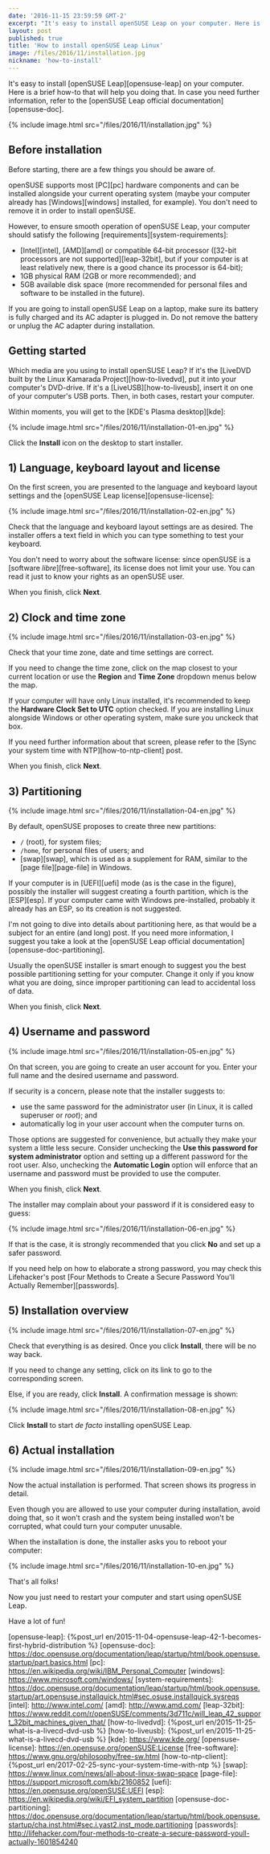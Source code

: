 ```yaml
---
date: '2016-11-15 23:59:59 GMT-2'
excerpt: "It's easy to install openSUSE Leap on your computer. Here is a brief how-to that will help you doing that."
layout: post
published: true
title: 'How to install openSUSE Leap Linux'
image: /files/2016/11/installation.jpg
nickname: 'how-to-install'
---
```


It's easy to install [openSUSE Leap][opensuse-leap] on your computer. Here is a brief how-to that will help you doing that. In case you need further information, refer to the [openSUSE Leap official documentation][opensuse-doc].

{% include image.html src="/files/2016/11/installation.jpg" %}

## Before installation

Before starting, there are a few things you should be aware of.

openSUSE supports most [PC][pc] hardware components and can be installed alongside your current operating system (maybe your computer already has [Windows][windows] installed, for example). You don't need to remove it in order to install openSUSE.

However, to ensure smooth operation of openSUSE Leap, your computer should satisfy the following [requirements][system-requirements]:

- [Intel][intel], [AMD][amd] or compatible 64-bit processor ([32-bit processors are not supported][leap-32bit], but if your computer is at least relatively new, there is a good chance its processor is 64-bit);
- 1GB physical RAM (2GB or more recommended); and
- 5GB available disk space (more recommended for personal files and software to be installed in the future).

If you are going to install openSUSE Leap on a laptop, make sure its battery is fully charged and its AC adapter is plugged in. Do not remove the battery or unplug the AC adapter during installation.

## Getting started

Which media are you using to install openSUSE Leap? If it's the [LiveDVD built by the Linux Kamarada Project][how-to-livedvd], put it into your computer's DVD-drive. If it's a [LiveUSB][how-to-liveusb], insert it on one of your computer's USB ports. Then, in both cases, restart your computer.

Within moments, you will get to the [KDE's Plasma desktop][kde]:

{% include image.html src="/files/2016/11/installation-01-en.jpg" %}

Click the **Install** icon on the desktop to start installer.

## 1) Language, keyboard layout and license

On the first screen, you are presented to the language and keyboard layout settings and the [openSUSE Leap license][opensuse-license]:

{% include image.html src="/files/2016/11/installation-02-en.jpg" %}

Check that the language and keyboard layout settings are as desired. The installer offers a text field in which you can type something to test your keyboard.

You don't need to worry about the software license: since openSUSE is a [software *libre*][free-software], its license does not limit your use. You can read it just to know your rights as an openSUSE user.

When you finish, click **Next**.

## 2) Clock and time zone

{% include image.html src="/files/2016/11/installation-03-en.jpg" %}

Check that your time zone, date and time settings are correct.

If you need to change the time zone, click on the map closest to your current location or use the **Region** and **Time Zone** dropdown menus below the map.

If your computer will have only Linux installed, it's recommended to keep the **Hardware Clock Set to UTC** option checked. If you are installing Linux alongside Windows or other operating system, make sure you unckeck that box.

If you need further information about that screen, please refer to the [Sync your system time with NTP][how-to-ntp-client] post.

When you finish, click **Next**.

## 3) Partitioning

{% include image.html src="/files/2016/11/installation-04-en.jpg" %}

By default, openSUSE proposes to create three new partitions:

- `/` (root), for system files;
- `/home`, for personal files of users; and
- [swap][swap], which is used as a supplement for RAM, similar to the [page file][page-file] in Windows.

If your computer is in [UEFI][uefi] mode (as is the case in the figure), possibly the installer will suggest creating a fourth partition, which is the [ESP][esp]. If your computer came with Windows pre-installed, probably it already has an ESP, so its creation is not suggested.

I'm not going to dive into details about partitioning here, as that would be a subject for an entire (and long) post. If you need more information, I suggest you take a look at the [openSUSE Leap official documentation][opensuse-doc-partitioning].

Usually the openSUSE installer is smart enough to suggest you the best possible partitioning setting for your computer. Change it only if you know what you are doing, since improper partitioning can lead to accidental loss of data.

When you finish, click **Next**.

## 4) Username and password

{% include image.html src="/files/2016/11/installation-05-en.jpg" %}

On that screen, you are going to create an user account for you. Enter your full name and the desired username and password.

If security is a concern, please note that the installer suggests to:

- use the same password for the administrator user (in Linux, it is called superuser or *root*); and
- automatically log in your user account when the computer turns on.

Those options are suggested for convenience, but actually they make your system a little less secure. Consider unchecking the **Use this password for system administrator** option and setting up a different password for the root user. Also, unchecking the **Automatic Login** option will enforce that an username and password must be provided to use the computer.

When you finish, click **Next**.

The installer may complain about your password if it is considered easy to guess:

{% include image.html src="/files/2016/11/installation-06-en.jpg" %}

If that is the case, it is strongly recommended that you click **No** and set up a safer password.

If you need help on how to elaborate a strong password, you may check this Lifehacker's post [Four Methods to Create a Secure Password You'll Actually Remember][passwords].

## 5) Installation overview

{% include image.html src="/files/2016/11/installation-07-en.jpg" %}

Check that everything is as desired. Once you click **Install**, there will be no way back.

If you need to change any setting, click on its link to go to the corresponding screen.

Else, if you are ready, click **Install**. A confirmation message is shown:

{% include image.html src="/files/2016/11/installation-08-en.jpg" %}

Click **Install** to start *de facto* installing openSUSE Leap.

## 6) Actual installation

{% include image.html src="/files/2016/11/installation-09-en.jpg" %}

Now the actual installation is performed. That screen shows its progress in detail.

Even though you are allowed to use your computer during installation, avoid doing that, so it won't crash and the system being installed won't be corrupted, what could turn your computer unusable.

When the installation is done, the installer asks you to reboot your computer:

{% include image.html src="/files/2016/11/installation-10-en.jpg" %}

That's all folks!

Now you just need to restart your computer and start using openSUSE Leap.

Have a lot of fun!

[opensuse-leap]:                {%post_url en/2015-11-04-opensuse-leap-42-1-becomes-first-hybrid-distribution %}
[opensuse-doc]:                 https://doc.opensuse.org/documentation/leap/startup/html/book.opensuse.startup/part.basics.html
[pc]:                           https://en.wikipedia.org/wiki/IBM_Personal_Computer
[windows]:                      https://www.microsoft.com/windows/
[system-requirements]:          https://doc.opensuse.org/documentation/leap/startup/html/book.opensuse.startup/art.opensuse.installquick.html#sec.osuse.installquick.sysreqs
[intel]:                        http://www.intel.com/
[amd]:                          http://www.amd.com/
[leap-32bit]:                   https://www.reddit.com/r/openSUSE/comments/3d711c/will_leap_42_support_32bit_machines_given_that/
[how-to-livedvd]:               {%post_url en/2015-11-25-what-is-a-livecd-dvd-usb %}
[how-to-liveusb]:               {%post_url en/2015-11-25-what-is-a-livecd-dvd-usb %}
[kde]:                          https://www.kde.org/
[opensuse-license]:             https://en.opensuse.org/openSUSE:License
[free-software]:                https://www.gnu.org/philosophy/free-sw.html
[how-to-ntp-client]:            {%post_url en/2017-02-25-sync-your-system-time-with-ntp %}
[swap]:                         https://www.linux.com/news/all-about-linux-swap-space
[page-file]:                    https://support.microsoft.com/kb/2160852
[uefi]:                         https://en.opensuse.org/openSUSE:UEFI
[esp]:                          https://en.wikipedia.org/wiki/EFI_system_partition
[opensuse-doc-partitioning]:    https://doc.opensuse.org/documentation/leap/startup/html/book.opensuse.startup/cha.inst.html#sec.i.yast2.inst_mode.partitioning
[passwords]:                    http://lifehacker.com/four-methods-to-create-a-secure-password-youll-actually-1601854240
